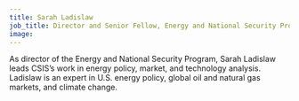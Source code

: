 ```yaml
---
title: Sarah Ladislaw
job_title: Director and Senior Fellow, Energy and National Security Program
image: 
---
```


As director of the Energy and National Security Program, Sarah Ladislaw leads CSIS’s work in energy policy, market, and technology analysis. Ladislaw is an expert in U.S. energy policy, global oil and natural gas markets, and climate change.
